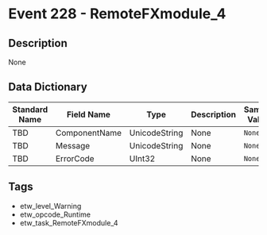 # Event 228 - RemoteFXmodule_4

## Description
None

## Data Dictionary
|Standard Name|Field Name|Type|Description|Sample Value|
|---|---|---|---|---|
|TBD|ComponentName|UnicodeString|None|`None`|
|TBD|Message|UnicodeString|None|`None`|
|TBD|ErrorCode|UInt32|None|`None`|

## Tags
* etw_level_Warning
* etw_opcode_Runtime
* etw_task_RemoteFXmodule_4